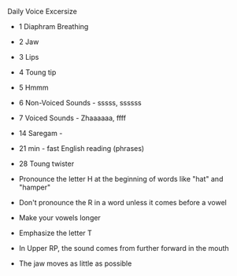 Daily Voice Excersize 
  - 1 Diaphram Breathing
  - 2 Jaw
  - 3 Lips
  - 4 Toung tip
  - 5 Hmmm
  - 6 Non-Voiced Sounds - sssss, ssssss
  - 7 Voiced Sounds - Zhaaaaaa, ffff
  - 14 Saregam - 
  - 21 min - fast English reading (phrases)
  - 28 Toung twister


- Pronounce the letter H at the beginning of words like "hat" and "hamper"
- Don't pronounce the R in a word unless it comes before a vowel
- Make your vowels longer
- Emphasize the letter T
- In Upper RP, the sound comes from further forward in the mouth
- The jaw moves as little as possible
